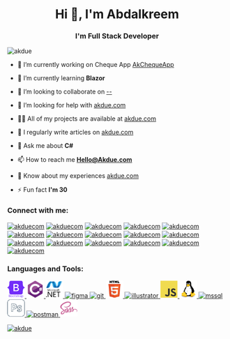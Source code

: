 <h1 align="center">Hi 👋, I'm Abdalkreem</h1>
<h3 align="center">I'm Full Stack Developer</h3>

<p align="left"> <img src="https://komarev.com/ghpvc/?username=akdue&label=Profile%20views&color=0e75b6&style=flat" alt="akdue" /> </p>

- 🔭 I’m currently working on Cheque App [AkChequeApp](akdue.com)

- 🌱 I’m currently learning **Blazor**

- 👯 I’m looking to collaborate on [--](akdue.com)

- 🤝 I’m looking for help with [akdue.com](akdue.com)

- 👨‍💻 All of my projects are available at [akdue.com](akdue.com)

- 📝 I regularly write articles on [akdue.com](akdue.com)

- 💬 Ask me about **C#**

- 📫 How to reach me **Hello@Akdue.com**

- 📄 Know about my experiences [akdue.com](akdue.com)

- ⚡ Fun fact **I'm 30**

<h3 align="left">Connect with me:</h3>
<p align="left">
<a href="https://codepen.io/akduecom" target="blank"><img align="center" src="https://raw.githubusercontent.com/rahuldkjain/github-profile-readme-generator/master/src/images/icons/Social/codepen.svg" alt="akduecom" height="30" width="40" /></a>
<a href="https://dev.to/akdue" target="blank"><img align="center" src="https://raw.githubusercontent.com/rahuldkjain/github-profile-readme-generator/master/src/images/icons/Social/devto.svg" alt="akduecom" height="30" width="40" /></a>
<a href="https://twitter.com/akduecom" target="blank"><img align="center" src="https://raw.githubusercontent.com/rahuldkjain/github-profile-readme-generator/master/src/images/icons/Social/twitter.svg" alt="akduecom" height="30" width="40" /></a>
<a href="https://linkedin.com/in/akduecom" target="blank"><img align="center" src="https://raw.githubusercontent.com/rahuldkjain/github-profile-readme-generator/master/src/images/icons/Social/linked-in-alt.svg" alt="akduecom" height="30" width="40" /></a>
<a href="https://stackoverflow.com/users/akduecom" target="blank"><img align="center" src="https://raw.githubusercontent.com/rahuldkjain/github-profile-readme-generator/master/src/images/icons/Social/stack-overflow.svg" alt="akduecom" height="30" width="40" /></a>
<a href="https://codesandbox.com/akduecom" target="blank"><img align="center" src="https://raw.githubusercontent.com/rahuldkjain/github-profile-readme-generator/master/src/images/icons/Social/codesandbox.svg" alt="akduecom" height="30" width="40" /></a>
<a href="https://kaggle.com/akduecom" target="blank"><img align="center" src="https://raw.githubusercontent.com/rahuldkjain/github-profile-readme-generator/master/src/images/icons/Social/kaggle.svg" alt="akduecom" height="30" width="40" /></a>
<a href="https://fb.com/akduecom" target="blank"><img align="center" src="https://raw.githubusercontent.com/rahuldkjain/github-profile-readme-generator/master/src/images/icons/Social/facebook.svg" alt="akduecom" height="30" width="40" /></a>
<a href="https://instagram.com/akduecom" target="blank"><img align="center" src="https://raw.githubusercontent.com/rahuldkjain/github-profile-readme-generator/master/src/images/icons/Social/instagram.svg" alt="akduecom" height="30" width="40" /></a>
<a href="https://dribbble.com/akduecom" target="blank"><img align="center" src="https://raw.githubusercontent.com/rahuldkjain/github-profile-readme-generator/master/src/images/icons/Social/dribbble.svg" alt="akduecom" height="30" width="40" /></a>
<a href="https://www.behance.net/akduecom" target="blank"><img align="center" src="https://raw.githubusercontent.com/rahuldkjain/github-profile-readme-generator/master/src/images/icons/Social/behance.svg" alt="akduecom" height="30" width="40" /></a>
<a href="https://medium.com/akduecom" target="blank"><img align="center" src="https://raw.githubusercontent.com/rahuldkjain/github-profile-readme-generator/master/src/images/icons/Social/medium.svg" alt="akduecom" height="30" width="40" /></a>
<a href="https://www.youtube.com/c/akduecom" target="blank"><img align="center" src="https://raw.githubusercontent.com/rahuldkjain/github-profile-readme-generator/master/src/images/icons/Social/youtube.svg" alt="akduecom" height="30" width="40" /></a>
<a href="https://www.hackerrank.com/akduecom" target="blank"><img align="center" src="https://raw.githubusercontent.com/rahuldkjain/github-profile-readme-generator/master/src/images/icons/Social/hackerrank.svg" alt="akduecom" height="30" width="40" /></a>
<a href="https://codeforces.com/profile/akduecom" target="blank"><img align="center" src="https://raw.githubusercontent.com/rahuldkjain/github-profile-readme-generator/master/src/images/icons/Social/codeforces.svg" alt="akduecom" height="30" width="40" /></a>
<a href="https://discord.gg/akduecom" target="blank"><img align="center" src="https://raw.githubusercontent.com/rahuldkjain/github-profile-readme-generator/master/src/images/icons/Social/discord.svg" alt="akduecom" height="30" width="40" /></a>
</p>

<h3 align="left">Languages and Tools:</h3>
<p align="left"> <a href="https://getbootstrap.com" target="_blank" rel="noreferrer"> <img src="https://raw.githubusercontent.com/devicons/devicon/master/icons/bootstrap/bootstrap-plain-wordmark.svg" alt="bootstrap" width="40" height="40"/> </a> <a href="https://www.w3schools.com/cs/" target="_blank" rel="noreferrer"> <img src="https://raw.githubusercontent.com/devicons/devicon/master/icons/csharp/csharp-original.svg" alt="csharp" width="40" height="40"/> </a> <a href="https://dotnet.microsoft.com/" target="_blank" rel="noreferrer"> <img src="https://raw.githubusercontent.com/devicons/devicon/master/icons/dot-net/dot-net-original-wordmark.svg" alt="dotnet" width="40" height="40"/> </a> <a href="https://www.figma.com/" target="_blank" rel="noreferrer"> <img src="https://www.vectorlogo.zone/logos/figma/figma-icon.svg" alt="figma" width="40" height="40"/> </a> <a href="https://git-scm.com/" target="_blank" rel="noreferrer"> <img src="https://www.vectorlogo.zone/logos/git-scm/git-scm-icon.svg" alt="git" width="40" height="40"/> </a> <a href="https://www.w3.org/html/" target="_blank" rel="noreferrer"> <img src="https://raw.githubusercontent.com/devicons/devicon/master/icons/html5/html5-original-wordmark.svg" alt="html5" width="40" height="40"/> </a> <a href="https://www.adobe.com/in/products/illustrator.html" target="_blank" rel="noreferrer"> <img src="https://www.vectorlogo.zone/logos/adobe_illustrator/adobe_illustrator-icon.svg" alt="illustrator" width="40" height="40"/> </a> <a href="https://developer.mozilla.org/en-US/docs/Web/JavaScript" target="_blank" rel="noreferrer"> <img src="https://raw.githubusercontent.com/devicons/devicon/master/icons/javascript/javascript-original.svg" alt="javascript" width="40" height="40"/> </a> <a href="https://www.linux.org/" target="_blank" rel="noreferrer"> <img src="https://raw.githubusercontent.com/devicons/devicon/master/icons/linux/linux-original.svg" alt="linux" width="40" height="40"/> </a> <a href="https://www.microsoft.com/en-us/sql-server" target="_blank" rel="noreferrer"> <img src="https://www.svgrepo.com/show/303229/microsoft-sql-server-logo.svg" alt="mssql" width="40" height="40"/> </a> <a href="https://www.photoshop.com/en" target="_blank" rel="noreferrer"> <img src="https://raw.githubusercontent.com/devicons/devicon/master/icons/photoshop/photoshop-line.svg" alt="photoshop" width="40" height="40"/> </a> <a href="https://postman.com" target="_blank" rel="noreferrer"> <img src="https://www.vectorlogo.zone/logos/getpostman/getpostman-icon.svg" alt="postman" width="40" height="40"/> </a> <a href="https://sass-lang.com" target="_blank" rel="noreferrer"> <img src="https://raw.githubusercontent.com/devicons/devicon/master/icons/sass/sass-original.svg" alt="sass" width="40" height="40"/> </a> <a href="https://www.adobe.com/products/xd.html" target="_blank" rel="noreferrer">

<p><img align="center" src="https://github-readme-stats.vercel.app/api/top-langs?username=akdue&show_icons=true&locale=en&layout=compact" alt="akdue" /></p>

